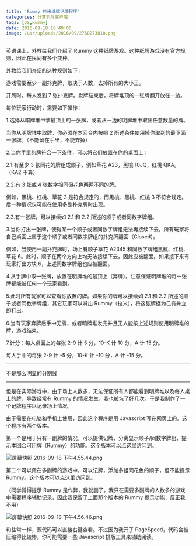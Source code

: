 ```yaml
---
title: 'Rummy 拉米纸牌记牌程序'
categories: 计算机与客户端
tags: [JS,Rummy]
date: 2016-09-18 16:49:00
image: /usr/uploads/2016/09/2768273810.png
---
```

英语课上，外教给我们介绍了 Rummy 这种纸牌游戏。这种纸牌游戏没有官方规则，因此在民间有多个变种。

外教给我们介绍的这种规则如下：

游戏需要至少一副扑克牌，取决于人数，去掉所有的大小王。

开局时，每人发到 7 张扑克牌。发牌结束后，将牌堆顶的一张牌翻开放在一边。

每位玩家行动时，需要如下操作：

1.选择从暗牌堆中拿最顶上的一张牌，或者从一边的明牌堆中取出任意数量的牌。

当你从明牌堆中取牌，你必须在本回合内按照 2 所述条件使用掉你取到的最下面一张牌。（不能留在手里，不能弃掉）

2.当你手里的牌符合一下条件，可以将它们放置在你的桌面上：

2.1.有至少 3 张同花的牌组成顺子，例如草花 A23，黑桃 10JQ，红桃 QKA。（KA2 不算）

2.2.有 3 张或 4 张数字相同但花色两两不同的牌。

例如，黑桃、红桃、草花 3 是符合规定的，而黑桃、黑桃、红桃 3 不符合规定。后一种情况仅可能在使用多副扑克牌时出现。

2.3.有一张牌，可以接续如 2.1 和 2.2 所述的顺子或者同数字牌组。

3.当你打出一张牌，使得某一个顺子或者同数字牌组无法再接续下去，所有玩家将自己桌面上属于这个顺子或者同数字牌组的扑克牌翻面（Closed）。

例如，当使用一副扑克牌时，场上有顺子草花 A2345 和同数字牌组黑桃、红桃、草花 6。此时，顺子在两个方向上均无法接续下去，因此应被翻面。如果接下来有玩家打出方块 6，上述同数字牌组也应被翻面。

4.从手牌中取一张牌，放置在明牌堆的最顶上（弃牌）。注意保证明牌堆的每一张牌都能被任何一个玩家看到。

5.此时所有玩家可以查看你放置的牌。如果你的牌可以接续如 2.1 和 2.2 所述的顺子或者同数字牌组，其它玩家可以喊出 Rummy（拉米），将这张牌据为己有并立即打出。

6.当有玩家弃牌后手中无牌，或者暗牌堆发完并且无人能按上述规则使用明牌堆的牌，游戏结束。

7.计分：每人桌面上的每张 2-9 计 5 分，10-K 计 10 分，A 计 15 分。

每人手中的每张 2-9 计 -5 分，10-K 计 -10 分，A 计 -15 分。

<hr />

不是那么明显的分割线

<hr />

但是在实际游戏中，由于场上人数多，无法保证所有人都能看到明牌堆以及每人桌上的牌，导致经常有 Rummy 的情况发生，我也被坑了好几次。于是我制作了一个记牌程序以记录场上情况。

由于需要在电脑和手机上使用，因此这个程序是用 Javascript 写在网页上的。这个程序有两个版本。

第一个是用于只有一副牌的情况，可以提供记牌、分离显示顺子/同数字牌组、提示本回合可用牌（Rummy）的功能。[这个版本可以点这里访问到。](https://lab.xuyh0120.win/rummy.htm)

<img src="/usr/uploads/2016/09/2768273810.png" alt="屏幕快照 2016-09-18 下午4.55.44.png" />

第二个可以用在多副牌的游戏中，可以记牌，添加多组同花色的顺子，但不能提示 Rummy。[这个版本可以点这里访问到。](https://lab.xuyh0120.win/rummy-log.htm)

（同学觉得提示 Rummy 是作弊，我就删了。我只在需要多副牌的人数多的游戏中需要程序辅助记录，因此我保留了上面那个版本的 Rummy 提示功能，反正我不用）

<img src="/usr/uploads/2016/09/878500381.png" alt="屏幕快照 2016-09-18 下午4.56.46.png" />

和往常一样，源代码可以直接右键查看。不过因为我开了 PageSpeed，代码会被压缩得比较惨。你可能需要一些 Javascript 排版工具来辅助阅读。
